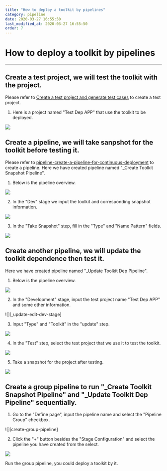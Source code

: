 ```yaml
---
title: "How to deploy a toolkit by pipelines"
category: pipeline
date: 2020-03-27 16:55:50
last_modified_at: 2020-03-27 16:55:50
order: 7
---
```


# How to deploy a toolkit by pipelines
***

## Create a test project, we will test the toolkit with the project.
Please refer to [Create a test project and generate test cases][1] to create a test project. 

1. Here is a project named "Test Dep APP" that use the toolkit to be deployed.

  ![][create-test-project]


## Create a pipeline, we will take sanpshot for the toolkit before testing it. 
Please refer to [pipeline-create-a-pipeline-for-continuous-deployment][2] to create a pipeline. Here we have created pipeline named "_Create Toolkit Snapshot Pipeline".

1. Below is the pipeline overview.

  ![][create-toolkit-snapshot-pipeline-overview]



2. In the "Dev" stage we input the toolkit and corresponding snapshot information.

  ![][create-edit-dev-stage]



3. In the "Take Snapshot" step, fill in the "Type" and "Name Pattern" fields.

  ![][create-takesnapshot-step]


## Create another pipeline, we will update the toolkit dependence then test it.
Here we have created pipeline named "_Update Toolkit Dep Pipeline".

1. Below is the pipeline overview.

  ![][update-toolkit-dep-pipeline-overview]


2. In the "Development" stage, input the test project name "Test Dep APP" and some other information.

  ![][_update-edit-dev-stage]


3. Input "Type" and "Toolkit" in the "update" step.

  ![][update-updatedependence-step]


4. In the "Test" step, select the test project that we use it to test the toolkit.

  ![][update-test-step]


5. Take a snapshot for the project after testing.

  ![][update-takesnapshot_step]


## Create a group pipeline to run "_Create Toolkit Snapshot Pipeline" and "_Update Toolkit Dep Pipeline" sequentially.

1. Go to the "Define page", input the pipeline name and select the "Pipeline Group" checkbox.

  ![][create-group-pipeline]

2. Click the "+" button besides the "Stage Configuration" and select the pipeline you have created from the select.

  ![][select-sub-pipeline]


Run the group pipeline, you could deploy a toolkit by it.
















[1]: ../tutorial/tutorial-create-a-test-project-and-generate-test-cases.html
[2]: ../pipeline/pipeline-create-a-pipeline-for-continuous-deployment.html
[create-test-project]: ../images/pipeline/create-test-project.png
[create-a-pipeline]: ../images/pipeline/create-a-pipeline.png
[create-toolkit-snapshot-pipeline-overview]: ../images/pipeline/create-toolkit-snapshot-pipeline-overview.png
[create-edit-dev-stage]: ../images/pipeline/create-edit-dev-stage.png
[create-takesnapshot-step]:../images/pipeline/create-takesnapshot-step.png
[update-toolkit-dep-pipeline-overview]: ../images/pipeline/update-toolkit-dep-pipeline-overview.png
[update-updatedependence-step]: ../images/pipeline/update-updatedependence-step.png
[update-test-step]: ../images/pipeline/update-test-step.png
[update-takesnapshot_step]: ../images/pipeline/update-takesnapshot_step.png
[select-sub-pipeline]: ../images/pipeline/select-sub-pipeline.png